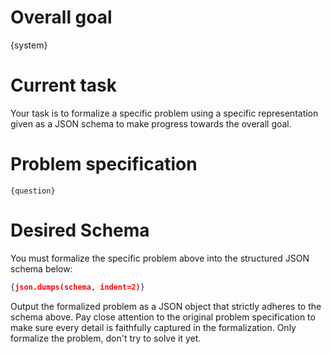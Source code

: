 # Overall goal

{system}

# Current task

Your task is to formalize a specific problem using a specific representation given as a JSON schema to make progress towards the overall goal.

# Problem specification

```
{question}
```

# Desired Schema

You must formalize the specific problem above into the structured JSON schema below:

```json
{json.dumps(schema, indent=2)}
```

Output the formalized problem as a JSON object that strictly adheres to the schema above. Pay close attention to the original problem specification to make sure every detail is faithfully captured in the formalization. Only formalize the problem, don't try to solve it yet.
